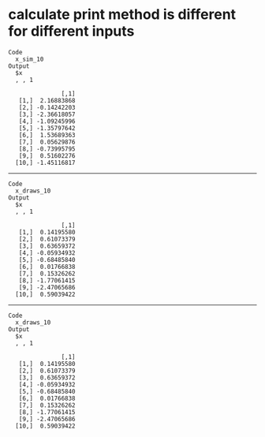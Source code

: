 # calculate print method is different for different inputs

    Code
      x_sim_10
    Output
      $x
      , , 1
      
                   [,1]
       [1,]  2.16883868
       [2,] -0.14242203
       [3,] -2.36618057
       [4,] -1.09245996
       [5,] -1.35797642
       [6,]  1.53689363
       [7,]  0.05629876
       [8,] -0.73995795
       [9,]  0.51602276
      [10,] -1.45116817
      
      

---

    Code
      x_draws_10
    Output
      $x
      , , 1
      
                   [,1]
       [1,]  0.14195580
       [2,]  0.61073379
       [3,]  0.63659372
       [4,] -0.05934932
       [5,] -0.68485840
       [6,]  0.01766838
       [7,]  0.15326262
       [8,] -1.77061415
       [9,] -2.47065686
      [10,]  0.59039422
      
      

---

    Code
      x_draws_10
    Output
      $x
      , , 1
      
                   [,1]
       [1,]  0.14195580
       [2,]  0.61073379
       [3,]  0.63659372
       [4,] -0.05934932
       [5,] -0.68485840
       [6,]  0.01766838
       [7,]  0.15326262
       [8,] -1.77061415
       [9,] -2.47065686
      [10,]  0.59039422
      
      

